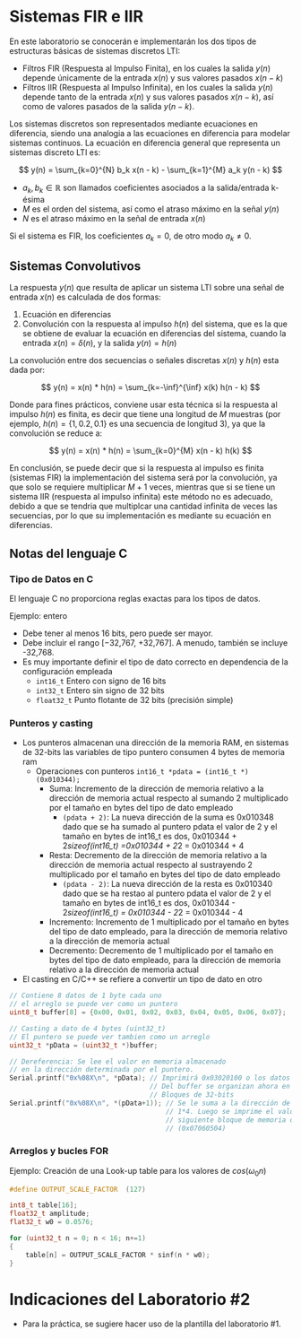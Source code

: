 # Sistemas FIR e IIR
En este laboratorio se conocerán e implementarán los dos tipos de estructuras básicas de sistemas discretos LTI:
- Filtros FIR (Respuesta al Impulso Finita), en los cuales la salida $y(n)$ depende únicamente de la entrada $x(n)$ y sus valores pasados $x(n - k)$
- Filtros IIR (Respuesta al Impulso Infinita), en los cuales la salida $y(n)$ depende tanto de la entrada $x(n)$ y sus valores pasados $x(n - k)$, así como de valores pasados de la salida $y(n - k)$.

Los sistemas discretos son representados mediante ecuaciones en diferencia, siendo una analogia a las ecuaciones en diferencia para modelar sistemas continuos.
La ecuación en diferencia general que representa un sistemas discreto LTI es:

$$
y(n) = \sum_{k=0}^{N} b_k x(n - k) - \sum_{k=1}^{M} a_k y(n - k)
$$

* $a_k,b_k \in \mathbb{R}$ son llamados coeficientes asociados a la salida/entrada k-ésima
* $M$ es el orden del sistema, así como el atraso máximo en la señal $y(n)$
* $N$ es el atraso máximo en la señal de entrada $x(n)$

Si el sistema es FIR, los coeficientes $a_k = 0$, de otro modo $a_k \neq 0$.

## Sistemas Convolutivos
La respuesta $y(n)$ que resulta de aplicar un sistema LTI sobre una señal de entrada $x(n)$ es calculada de dos formas:
1. Ecuación en diferencias
2. Convolución con la respuesta al impulso $h(n)$ del sistema, que es la que se obtiene de evaluar la ecuación en diferencias del sistema, cuando la entrada $x(n) = \delta(n)$, y la salida $y(n) = h(n)$

La convolución entre dos secuencias o señales discretas $x(n)$ y $h(n)$ esta dada por:

$$
y(n) = x(n) * h(n) = \sum_{k=-\inf}^{\inf} x(k) h(n - k)
$$

Donde para fines prácticos, conviene usar esta técnica si la respuesta al impulso $h(n)$ es finita, es decir que tiene una longitud de $M$ muestras (por ejemplo, $h(n) = \{ 1, 0.2, 0.1\}$ es una secuencia de longitud 3), ya que la convolución se reduce a:

$$
y(n) = x(n) * h(n) = \sum_{k=0}^{M} x(n - k) h(k)
$$

En conclusión, se puede decir que si la respuesta al impulso es finita (sistemas FIR) la implementación del sistema será por la convolución, ya que solo se requiere multiplicar $M+1$ veces, mientras que si se tiene un sistema IIR (respuesta al impulso infinita) este método no es adecuado, debido a que se tendria que multiplcar una cantidad infinita de veces las secuencias, por lo que su implementación es mediante su ecuación en diferencias.

## Notas del lenguaje C
### Tipo de Datos en C
El lenguaje C no proporciona reglas exactas para los tipos de datos.

Ejemplo: entero
* Debe tener al menos 16 bits, pero puede ser mayor.
* Debe incluir el rango [−32,767, +32,767]. A menudo, también se incluye -32,768.
* Es muy importante definir el tipo de dato correcto en dependencia de la configuración empleada
  * ```int16_t``` Entero con signo de 16 bits
  * ```int32_t``` Entero sin signo de 32 bits
  * ```float32_t``` Punto flotante de 32 bits (precisión simple)

### Punteros y casting
* Los punteros almacenan una dirección de la memoria RAM, en sistemas de 32-bits las variables de tipo puntero consumen 4 bytes de memoria ram
  * Operaciones con punteros ```int16_t *pdata = (int16_t *)(0x010344);```
    * Suma: Incremento de la dirección de memoria relativo a la dirección de memoria actual respecto al sumando 2 multiplicado por el tamaño en bytes del tipo de dato empleado
      * ```(pdata + 2)```: La nueva dirección de la suma es 0x010348 dado que se ha sumado al puntero pdata el valor de 2 y el tamaño en bytes de int16_t es dos, 0x010344 + 2*sizeof(int16_t) =0x010344 +  2*2 = 0x010344 +  4
    * Resta: Decremento de la dirección de memoria relativo a la dirección de memoria actual respecto al sustrayendo 2 multiplicado por el tamaño en bytes del tipo de dato empleado
      *  ```(pdata - 2)```: La nueva dirección de la resta es 0x010340 dado que se ha restao al puntero pdata el valor de 2 y el tamaño en bytes de int16_t es dos, 0x010344 - 2*sizeof(int16_t) = 0x010344 -  2*2 = 0x010344 - 4
    *   Incremento: Incremento de 1 multiplicado por el tamaño en bytes del tipo de dato empleado, para la dirección de memoria relativo a la dirección de memoria actual
    *   Decremento: Decremento de 1 multiplicado por el tamaño en bytes del tipo de dato empleado, para la dirección de memoria relativo a la dirección de memoria actual
* El casting en C/C++ se refiere a convertir un tipo de dato en otro

```c++
// Contiene 8 datos de 1 byte cada uno
// el arreglo se puede ver como un puntero
uint8_t buffer[8] = {0x00, 0x01, 0x02, 0x03, 0x04, 0x05, 0x06, 0x07};

// Casting a dato de 4 bytes (uint32_t)
// El puntero se puede ver tambien como un arreglo
uint32_t *pData = (uint32_t *)buffer;

// Dereferencia: Se lee el valor en memoria almacenado
// en la dirección determinada por el puntero.
Serial.printf("0x%08X\n", *pData); // Imprimirá 0x03020100 o los datos
                                   // Del buffer se organizan ahora en
                                   // Bloques de 32-bits
Serial.printf("0x%08X\n", *(pData+1)); // Se le suma a la dirección de pData
                                       // 1*4. Luego se imprime el valor del 
                                       // siguiente bloque de memoria de 4 bytes
                                       // (0x07060504)
```

### Arreglos y bucles FOR
Ejemplo: Creación de una Look-up table para los valores de $cos(\omega_0 n)$
```c++
#define OUTPUT_SCALE_FACTOR  (127)

int8_t table[16];
float32_t amplitude;
flat32_t w0 = 0.0576;

for (uint32_t n = 0; n < 16; n+=1)
{
    table[n] = OUTPUT_SCALE_FACTOR * sinf(n * w0);
}
```
<!---
COMMENTARY
```c++
#include "AudioKit.hpp"
```
--->

# Indicaciones del Laboratorio #2
* Para la práctica, se sugiere hacer uso de la plantilla del laboratorio #1.

